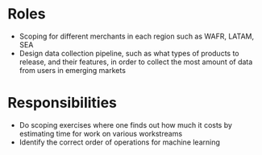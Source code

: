 # Roles

* Scoping for different merchants in each region such as WAFR, LATAM, SEA
* Design data collection pipeline, such as what types of products to release, and their features, in order to collect the most amount of data from users in emerging markets


# Responsibilities

* Do scoping exercises where one finds out how much it costs by estimating time for work on various workstreams
* Identify the correct order of operations for machine learning

